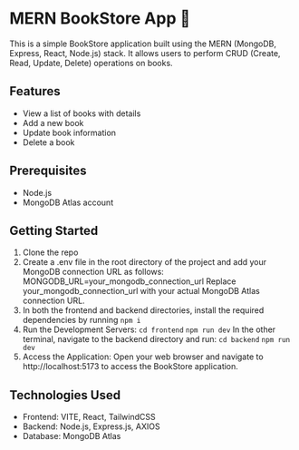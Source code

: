 # MERN BookStore App 🚀
This is a simple BookStore application built using the MERN (MongoDB, Express, React, Node.js) stack. It allows users to perform CRUD (Create, Read, Update, Delete) operations on books.

## Features
- View a list of books with details
- Add a new book
- Update book information
- Delete a book

## Prerequisites
- Node.js
- MongoDB Atlas account

## Getting Started
1. Clone the repo
2. Create a .env file in the root directory of the project and add your MongoDB connection URL as follows:
MONGODB_URL=your_mongodb_connection_url
Replace your_mongodb_connection_url with your actual MongoDB Atlas connection URL.
3. In both the frontend and backend directories, install the required dependencies by running ```npm i``` 
4. Run the Development Servers:
```cd frontend``` ```npm run dev```
In the other terminal, navigate to the backend directory and run:
```cd backend``` ```npm run dev```
5. Access the Application:
Open your web browser and navigate to http://localhost:5173 to access the BookStore application.

## Technologies Used
- Frontend: VITE, React, TailwindCSS
- Backend: Node.js, Express.js, AXIOS
- Database: MongoDB Atlas